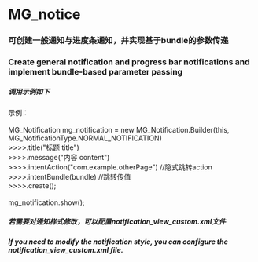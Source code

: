 # MG_notice

### 可创建一般通知与进度条通知，并实现基于bundle的参数传递
### Create general notification and progress bar notifications and implement bundle-based parameter passing


##### 调用示例如下
 示例：<br><br>
   MG_Notification mg_notification = new MG_Notification.Builder(this, MG_NotificationType.NORMAL_NOTIFICATION)<br>
               >>>>.title("标题 title")<br>
               >>>>.message("内容  content")<br>
               >>>>.intentAction("com.example.otherPage")  //隐式跳转action<br>
               >>>>.intentBundle(bundle) //跳转传值<br>
               >>>>.create();<br><br>
     mg_notification.show();
 

##### 若需要对通知样式修改，可以配置notification_view_custom.xml文件
##### If you need to modify the notification style, you can configure the notification_view_custom.xml file.




